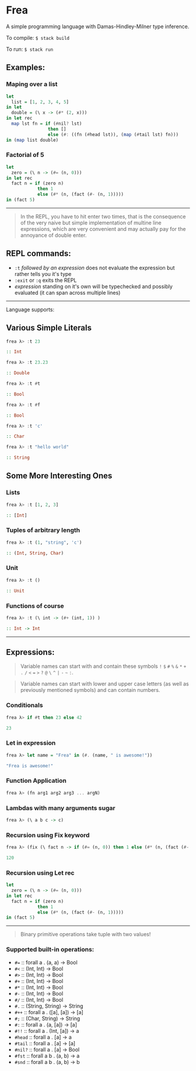 # Frea

A simple programming language with Damas-Hindley-Milner type inference.

To compile: `$ stack build`

To run: `$ stack run`

## Examples:
### Maping over a list
```haskell
let
  list = [1, 2, 3, 4, 5]
in let
  double = (\ x -> (#* (2, x)))
in let rec
  map lst fn = if (#nil? lst)
                then []
                else (#: ((fn (#head lst)), (map (#tail lst) fn)))
in (map list double)
```
### Factorial of 5
```haskell
let
  zero = (\ n -> (#= (n, 0)))
in let rec
  fact n = if (zero n)
            then 1
            else (#* (n, (fact (#- (n, 1)))))
in (fact 5)
```

___

> In the REPL, you have to hit enter two times, that is the consequence of the very naive but simple implementation of multine line expressions, which are very convenient and may actually pay for the annoyance of double enter.

## REPL commands:
- `:t` *followed by an expression* does not evaluate the expression but rather tells you it's type
- `:exit` or `:q` exits the REPL
- *expression* standing on it's own will be typechecked and possibly evaluated (it can span across multiple lines)

____
Language supports:

## Various Simple Literals

```haskell
frea λ> :t 23

:: Int
```
```haskell
frea λ> :t 23.23

:: Double
```
```haskell
frea λ> :t #t

:: Bool

frea λ> :t #f

:: Bool
```
```haskell
frea λ> :t 'c'

:: Char
```
```haskell
frea λ> :t "hello world"

:: String
```

## Some More Interesting Ones
### Lists
```haskell
frea λ> :t [1, 2, 3]

:: [Int]
```
### Tuples of arbitrary length
```haskell
frea λ> :t (1, "string", 'c')

:: (Int, String, Char)
```
### Unit
```haskell
frea λ> :t ()

:: Unit
```
### Functions of course
```haskell
frea λ> :t (\ int -> (#+ (int, 1)) )

:: Int -> Int
```
_____

## Expressions:

> Variable names can start with and contain these symbols `!` `$` `#` `%` `&` `*` `+` `.` `/` `<` `=` `>` `?` `@` `\` `^` `|` `-` `~` `:`.

> Variable names can start with lower and upper case letters (as well as previously mentioned symbols) and can contain numbers.

### Conditionals
```haskell
frea λ> if #t then 23 else 42

23
```

### Let in expression
```haskell
frea λ> let name = "Frea" in (#. (name, " is awesome!"))

"Frea is awesome!"
```

### Function Application
```haskell
frea λ> (fn arg1 arg2 arg3 ... argN)
```

### Lambdas with many arguments sugar
```haskell
frea λ> (\ a b c -> c)
```

### Recursion using Fix keyword
```haskell
frea λ> (fix (\ fact n -> if (#= (n, 0)) then 1 else (#* (n, (fact (#- (n, 1)))))) 5)

120
```

### Recursion using Let rec
```haskell
let
  zero = (\ n -> (#= (n, 0)))
in let rec
  fact n = if (zero n)
            then 1
            else (#* (n, (fact (#- (n, 1)))))
in (fact 5)
```
___

> Binary primitive operations take tuple with two values!

### Supported built-in operations:
- `#=` :: forall a . (a, a) -> Bool
- `#<` :: (Int, Int) -> Bool
- `#>` :: (Int, Int) -> Bool
- `#+` :: (Int, Int) -> Bool
- `#*` :: (Int, Int) -> Bool
- `#-` :: (Int, Int) -> Bool
- `#/` :: (Int, Int) -> Bool
- `#.` :: (String, String) -> String
- `#++` :: forall a . ([a], [a]) -> [a]
- `#;` :: (Char, String) -> String
- `#:` :: forall a . (a, [a]) -> [a]
- `#!!` :: forall a . (Int, [a]) -> a
- `#head` :: forall a . [a] -> a
- `#tail` :: forall a . [a] -> [a]
- `#nil?` :: forall a . [a] -> Bool
- `#fst` :: forall a b . (a, b) -> a
- `#snd` :: forall a b . (a, b) -> b
